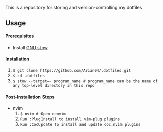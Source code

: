 This is a repository for storing and version-controlling my dotfiles

## Usage
#### Prerequisites
- Install [GNU stow](https://www.gnu.org/software/stow/)

#### Installation
1. `$ git clone https://github.com/Arian04/.dotfiles.git`
2. `$ cd .dotfiles`
3. `$ stow --target=~ program_name # program_name can be the name of any top-level directory in this repo`

#### Post-Installation Steps
- nvim
	1. `$ nvim # Open neovim`
	2. `Run :PlugInstall to install vim-plug plugins`
	3. `Run :CocUpdate to install and update coc.nvim plugins`